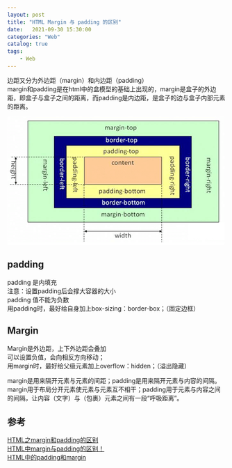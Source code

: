 ```yaml
---                
layout: post                
title: "HTML Margin 与 padding 的区别" 
date:   2021-09-30 15:30:00                 
categories: "Web"                
catalog: true                
tags:                 
    - Web                
---      
```


边距又分为外边距（margin）和内边距（padding）  
margin和padding是在html中的盒模型的基础上出现的，margin是盒子的外边距，即盒子与盒子之间的距离，而padding是内边距，是盒子的边与盒子内部元素的距离。  
 
![img](https://github.com/kerwenzhang/kerwenzhang.github.io/blob/master/_posts/image/css6.png?raw=true)  


## padding
padding 是内填充  
注意：设置padding后会撑大容器的大小  
padding 值不能为负数  
用padding时，最好给自身加上box-sizing：border-box；（固定边框）  

## Margin
Margin是外边距，上下外边距会叠加  
可以设置负值，会向相反方向移动；  
用margin时，最好给父级元素加上overflow：hidden；（溢出隐藏）  

margin是用来隔开元素与元素的间距；padding是用来隔开元素与内容的间隔。margin用于布局分开元素使元素与元素互不相干；padding用于元素与内容之间的间隔，让内容（文字）与（包裹）元素之间有一段“呼吸距离”。  

## 参考
[HTML之margin和padding的区别](https://blog.csdn.net/qq_44829555/article/details/90405269)  
[HTML中margin与padding的区别！](https://www.douban.com/group/topic/55124068/)  
[HTML中的padding和margin](https://www.cnblogs.com/wykid/p/8191025.html)
